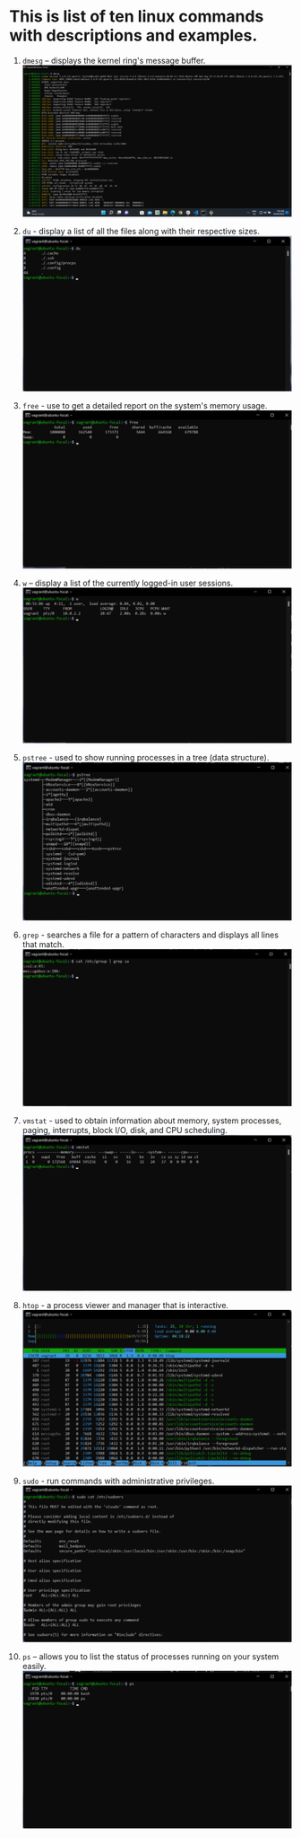 # This is list of ten linux commands with descriptions and examples.

1. `dmesg` – displays the kernel ring's message buffer. ![example screenshot of dmseg command](dmesg.png)

2. `du` - display a list of all the files along with their respective sizes.![example screenshot of du command](du.png)

3. `free` - use to get a detailed report on the system's memory usage.![example screenshot of free command](free.png)

4. `w` – display a list of the currently logged-in user sessions.![example screenshot of w command](w.png)

5. `pstree` - used to show running processes in a tree (data structure).![example screenshot of pstree command](pstree.png)

6. `grep` - searches a file for a pattern of characters and displays all lines that match.![example screenshot of grep command](grep.png)

7. `vmstat` - used to obtain information about memory, system processes, paging, interrupts, block I/O, disk, and CPU scheduling.![example screenshot of vmstat command](vmstat.png) 

8. `htop` - a process viewer and manager that is interactive.![example screenshot of htop command](htop.png)

9. `sudo` - run commands with administrative privileges.![example screenshot of sudo command](sudo.png)

10. `ps` – allows you to list the status of processes running on your system easily.![example screenshot of ps command](ps.png)